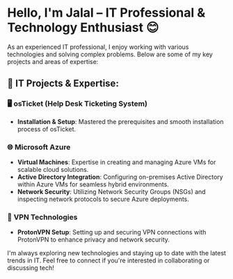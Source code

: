 # Hello, I'm Jalal – IT Professional & Technology Enthusiast 😊

As an experienced IT professional, I enjoy working with various technologies and solving complex problems. Below are some of my key projects and areas of expertise:

## 🚀 IT Projects & Expertise:

### 🖥️ **osTicket (Help Desk Ticketing System)**
- **Installation & Setup**: Mastered the prerequisites and smooth installation process of osTicket.

### 🌐 **Microsoft Azure** 
- **Virtual Machines**: Expertise in creating and managing Azure VMs for scalable cloud solutions.
- **Active Directory Integration**: Configuring on-premises Active Directory within Azure VMs for seamless hybrid environments.
- **Network Security**: Utilizing Network Security Groups (NSGs) and inspecting network protocols to secure Azure deployments.

### 🔐 **VPN Technologies**
- **ProtonVPN Setup**: Setting up and securing VPN connections with ProtonVPN to enhance privacy and network security.

I'm always exploring new technologies and staying up to date with the latest trends in IT. Feel free to connect if you're interested in collaborating or discussing tech!
